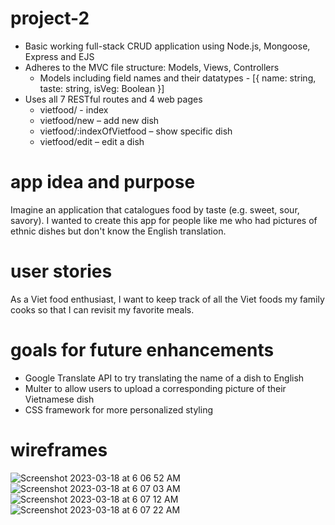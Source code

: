 # project-2
- Basic working full-stack CRUD application using Node.js, Mongoose, Express and EJS
- Adheres to the MVC file structure: Models, Views, Controllers
  -  Models including field names and their datatypes - [{ name: string, taste: string, isVeg: Boolean }]
- Uses all 7 RESTful routes and 4 web pages
  -  vietfood/ - index
  -  vietfood/new – add new dish
  -  vietfood/:indexOfVietfood – show specific dish
  -  vietfood/edit – edit a dish

# app idea and purpose
Imagine an application that catalogues food by taste (e.g. sweet, sour, savory). I wanted to create this app for people like me who had pictures of ethnic dishes but don't know the English translation.

# user stories
As a Viet food enthusiast, I want to keep track of all the Viet foods my family cooks so that I can revisit my favorite meals.

# goals for future enhancements
- Google Translate API to try translating the name of a dish to English
- Multer to allow users to upload a corresponding picture of their Vietnamese dish
- CSS framework for more personalized styling

# wireframes
![Screenshot 2023-03-18 at 6 06 52 AM](https://user-images.githubusercontent.com/119901745/226108228-722f59a7-2352-41aa-83a9-fac3d859cc0d.png)
![Screenshot 2023-03-18 at 6 07 03 AM](https://user-images.githubusercontent.com/119901745/226108234-48b25776-7e26-436c-a4d1-1107ea32f474.png)
![Screenshot 2023-03-18 at 6 07 12 AM](https://user-images.githubusercontent.com/119901745/226108258-df5b52c9-c4ed-4e39-b721-35191104147a.png)
![Screenshot 2023-03-18 at 6 07 22 AM](https://user-images.githubusercontent.com/119901745/226108263-5e4a185d-316e-4e2c-8a02-3b2848a6efa8.png)
